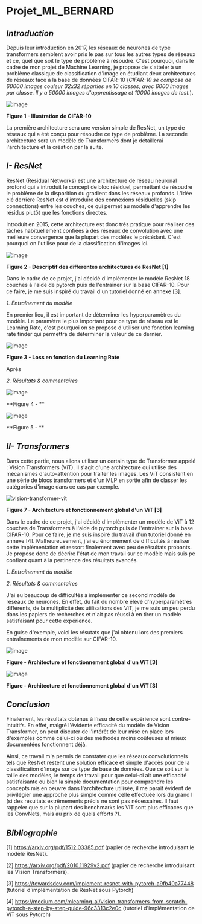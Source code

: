 # Projet_ML_BERNARD

## *Introduction*

Depuis leur introduction en 2017, les réseaux de neurones de type transformers semblent avoir pris le pas sur tous les autres types de réseaux et ce, quel que soit le type de problème à résoudre. C'est pourquoi, dans le cadre de mon projet de Machine Learning, je propose de s'atteler à un problème classique de classification d'image en étudiant deux architectures de réseaux face à la base de données CIFAR-10 (*CIFAR-10 se compose de 60000 images couleur 32x32 réparties en 10 classes, avec 6000 images par classe. Il y a 50000 images d'apprentissage et 10000 images de test.*). 

![image](https://github.com/BBapt24/Projet_ML_BERNARD/assets/150921474/986b1371-1640-457a-9947-660e6d783e51)

**Figure 1 - Illustration de CIFAR-10**

La première architecture sera une version simple de ResNet, un type de réseaux qui a été conçu pour résoudre ce type de problème.
La seconde architecture sera un modèle de Transformers dont je détaillerai l'architecture et la création par la suite.

## *I- ResNet*

ResNet (Residual Networks) est une architecture de réseau neuronal profond qui a introduit le concept de bloc résiduel, permettant de résoudre le problème de la disparition du gradient dans les réseaux profonds. L'idée clé derrière ResNet est d'introduire des connexions résiduelles (skip connections) entre les couches, ce qui permet au modèle d'apprendre les résidus plutôt que les fonctions directes. 

Introduit en 2015, cette architecture est donc très pratique pour réaliser des tâches habituellement confiées à des réseaux de convolution avec une meilleure convergence que la plupart des modèles le précédant. C'est pourquoi on l'utilise pour de la classification d'images ici.


![image](https://github.com/BBapt24/Projet_ML_BERNARD/assets/150921474/675134cb-5e3d-46f4-a30e-cd60ce28cb3f)

**Figure 2 - Descriptif des différentes architectures de ResNet [1]**



Dans le cadre de ce projet, j'ai décidé d'implémenter le modèle ResNet 18 couches à l'aide de pytorch puis de l'entrainer sur la base CIFAR-10. Pour ce faire, je me suis inspiré du travail d'un tutoriel donné en annexe [3].

*1. Entraînement du modèle*

En premier lieu, il est important de déterminer les hyperparamètres du modèle. Le paramètre le plus important pour ce type de réseau est le Learning Rate, c'est pourquoi on se propose d'utiliser une fonction learning rate finder qui permettra de déterminer la valeur de ce dernier.

![image](https://github.com/BBapt24/Projet_ML_BERNARD/assets/150921474/8862dc5f-dfe4-4efe-98ec-cca90fb131d4)

**Figure 3 - Loss en fonction du Learning Rate**

Après



*2. Résultats & commentaires*

![image](https://github.com/BBapt24/Projet_ML_BERNARD/assets/150921474/db43b6a0-c2dc-4685-93c6-827a1b48e237)

**Figure 4 - **


![image](https://github.com/BBapt24/Projet_ML_BERNARD/assets/150921474/4d719745-21d6-48e9-aad8-362802b9d3b2)

**Figure 5 - **

## *II- Transformers*

Dans cette partie, nous allons utiliser un certain type de Transformer appelé : Vision Transformers (ViT). Il s'agit d'une architecture qui utilise des mécanismes d'auto-attention pour traiter les images. Les ViT consistent en une série de blocs transformers et d'un MLP en sortie afin de classer les catégories d'image dans ce cas par exemple.


![vision-transformer-vit](https://github.com/BBapt24/Projet_ML_BERNARD/assets/150921474/e1f67346-cbb3-46dd-80d1-cc8429071e0a)

**Figure 7 - Architecture et fonctionnement global d'un ViT [3]**

Dans le cadre de ce projet, j'ai décidé d'implémenter un modèle de ViT à 12 couches de Transformers à l'aide de pytorch puis de l'entrainer sur la base CIFAR-10. Pour ce faire, je me suis inspiré du travail d'un tutoriel donné en annexe [4]. Malheureusement, j'ai eu énormément de difficultés à réaliser cette implémentation et ressort finalement avec peu de résultats probants. Je propose donc de décrire l'état de mon travail sur ce modèle mais suis pe confiant quant à la pertinence des résultats avancés.


*1. Entraînement du modèle*





*2. Résultats & commentaires*

J'ai eu beaucoup de difficultés à implémenter ce second modèle de réseaux de neurones. En effet, du fait du nombre élevé d'hyperparamètres différents, de la multiplicité des utilisations des ViT, je me suis un peu perdu dans les papiers de recherches et n'ait pas réussi à en tirer un modèle satisfaisant pour cette expérience.

En guise d'exemple, voici les résutats que j'ai obtenu lors des premiers entraînements de mon modèle sur CIFAR-10.

![image](https://github.com/BBapt24/Projet_ML_BERNARD/assets/150921474/fba8a1b6-f1bb-4e91-bd83-728bb57514ab)

**Figure  - Architecture et fonctionnement global d'un ViT [3]**


![image](https://github.com/BBapt24/Projet_ML_BERNARD/assets/150921474/53987fa2-b551-43ce-b0e1-62aff7a4a50e)

**Figure  - Architecture et fonctionnement global d'un ViT [3]**




## *Conclusion*

Finalement, les résultats obtenus à l'issu de cette expérience sont contre-intuitifs. En effet, malgré l'évidente efficacité du modèle de Vision Transformer, on peut discuter de l'intérêt de leur mise en place lors d'exemples comme celui-ci où des méthodes moins coûteuses et mieux documentées fonctionnent déjà. 

Ainsi, ce travail m'a permis de constater que les réseaux convolutionnels tels que ResNet restent une solution efficace et simple d'accès pour de la classification d'image sur ce type de base de données. Que ce soit sur la taille des modèles, le temps de travail pour que celui-ci ait une efficacité satisfaisante ou bien la simple documentation pour comprendre les concepts mis en oeuvre dans l'architecture utilisée, il me paraît évident de privilégier une approche plus simple comme celle effectuée lors du grand I (si des résultats extrêmements précis ne sont pas nécessaires. Il faut rappeler que sur la plupart des benchmarks les ViT sont plus efficaces que les ConvNets, mais au prix de quels efforts ?).




## *Bibliographie*

[1] https://arxiv.org/pdf/1512.03385.pdf (papier de recherche introduisant le modèle ResNet).

[2] https://arxiv.org/pdf/2010.11929v2.pdf (papier de recherche introduisant les Vision Transformers).

[3] https://towardsdev.com/implement-resnet-with-pytorch-a9fb40a77448 (tutoriel d'implémentation de ResNet sous Pytorch)

[4] https://medium.com/mlearning-ai/vision-transformers-from-scratch-pytorch-a-step-by-step-guide-96c3313c2e0c (tutoriel d'implémentation de ViT sous Pytorch)


